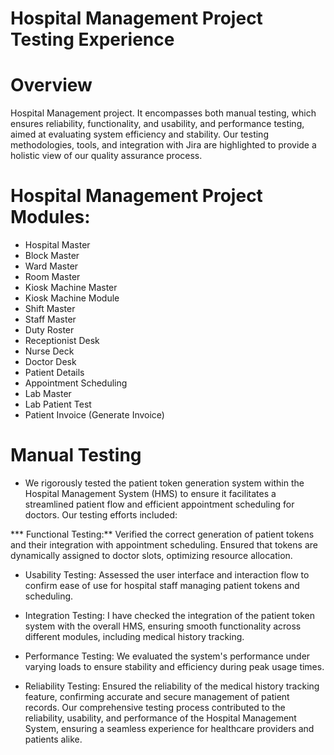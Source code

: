 # Hospital Management Project Testing Experience
# Overview
Hospital Management project. It encompasses both manual testing, which ensures reliability, functionality, and usability, and performance testing, aimed at evaluating system efficiency and stability. Our testing methodologies, tools, and integration with Jira are highlighted to provide a holistic view of our quality assurance process.
# Hospital Management Project Modules:
* Hospital Master
* Block Master
* Ward Master
* Room Master
* Kiosk Machine Master
* Kiosk Machine Module
* Shift Master
* Staff Master
* Duty Roster
* Receptionist Desk
* Nurse Deck
* Doctor Desk
* Patient Details
* Appointment Scheduling
* Lab Master
* Lab Patient Test
* Patient Invoice (Generate Invoice)

# Manual Testing
* We rigorously tested the patient token generation system within the Hospital Management System (HMS) to ensure it facilitates a streamlined patient flow and efficient appointment scheduling for doctors. Our testing efforts included:

*** Functional Testing:**
  Verified the correct generation of patient tokens and their integration with appointment scheduling. Ensured that tokens are dynamically assigned to doctor slots, optimizing resource 
  allocation.

* Usability Testing: 
  Assessed the user interface and interaction flow to confirm ease of use for hospital staff managing patient tokens and scheduling.

* Integration Testing:
  I have checked the integration of the patient token system with the overall HMS, ensuring smooth functionality across different modules, including medical history tracking.

* Performance Testing:
  We evaluated the system's performance under varying loads to ensure stability and efficiency during peak usage times.

* Reliability Testing:
  Ensured the reliability of the medical history tracking feature, confirming accurate and secure management of patient records.
  Our comprehensive testing process contributed to the reliability, usability, and performance of the Hospital Management System, ensuring a seamless experience for healthcare providers 
  and patients alike.




